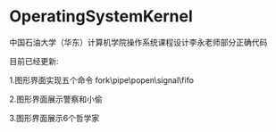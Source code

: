 # OperatingSystemKernel
中国石油大学（华东）计算机学院操作系统课程设计李永老师部分正确代码


目前已经更新:

1.图形界面实现五个命令 fork\pipe\popen\signal\fifo

2.图形界面展示警察和小偷

3.图形界面展示6个哲学家